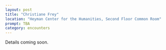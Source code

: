 ```yaml
---
layout: post
title: "Christiane Frey"
location: "Heyman Center for the Humanities, Second Floor Common Room"
prompt: TBA
category: encounters
---
```


Details coming soon.